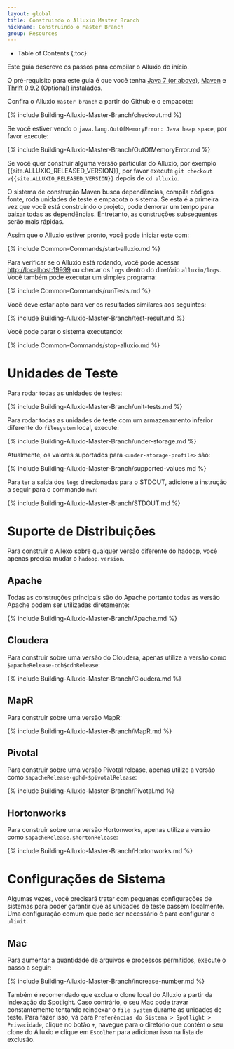 ```yaml
---
layout: global
title: Construindo o Alluxio Master Branch
nickname: Construindo o Master Branch
group: Resources
---
```


* Table of Contents
{:toc}

Este guia descreve os passos para compilar o Alluxio do início.

O pré-requisito para este guia é que você tenha [Java 7 (or above)](Java-Setup.html),
[Maven](Maven.html) e [Thrift 0.9.2](Thrift.html) (Optional) instalados.

Confira o Alluxio `master branch` a partir do Github e o empacote:

{% include Building-Alluxio-Master-Branch/checkout.md %}

Se você estiver vendo o `java.lang.OutOfMemoryError: Java heap space`, por favor execute:

{% include Building-Alluxio-Master-Branch/OutOfMemoryError.md %}

Se você quer construir alguma versão particular do Alluxio, por exemplo {{site.ALLUXIO_RELEASED_VERSION}},
por favor execute `git checkout v{{site.ALLUXIO_RELEASED_VERSION}}` depois de `cd alluxio`.

O sistema de construção Maven busca dependências, compila códigos fonte, roda unidades de teste e
empacota o sistema. Se esta é a primeira vez que você está construindo o projeto, pode demorar um tempo
para baixar todas as dependências. Entretanto, as construções subsequentes serão mais rápidas.

Assim que o Alluxio estiver pronto, você pode iniciar este com:

{% include Common-Commands/start-alluxio.md %}

Para verificar se o Alluxio está rodando, você pode acessar [http://localhost:19999](http://localhost:19999)
ou checar os `logs` dentro do diretório `alluxio/logs`. Você também pode executar um simples programa:

{% include Common-Commands/runTests.md %}

Você deve estar apto para ver os resultados similares aos seguintes:

{% include Building-Alluxio-Master-Branch/test-result.md %}

Você pode parar o sistema executando:

{% include Common-Commands/stop-alluxio.md %}

# Unidades de Teste

Para rodar todas as unidades de testes:

{% include Building-Alluxio-Master-Branch/unit-tests.md %}

Para rodar todas as unidades de teste com um armazenamento inferior diferente do `filesystem`
local, execute:

{% include Building-Alluxio-Master-Branch/under-storage.md %}

Atualmente, os valores suportados para `<under-storage-profile>` são:

{% include Building-Alluxio-Master-Branch/supported-values.md %}

Para ter a saída dos `logs` direcionadas para o STDOUT, adicione a instrução a seguir para 
o commando `mvn`:

{% include Building-Alluxio-Master-Branch/STDOUT.md %}

# Suporte de Distribuições

Para construir o Allexo sobre qualquer versão diferente do hadoop, você apenas precisa mudar o
`hadoop.version`.

## Apache

Todas as construções principais são do Apache portanto todas as versão Apache podem ser utilizadas
diretamente:

{% include Building-Alluxio-Master-Branch/Apache.md %}

## Cloudera

Para construir sobre uma versão do Cloudera, apenas utilize a versão como `$apacheRelease-cdh$cdhRelease`:

{% include Building-Alluxio-Master-Branch/Cloudera.md %}

## MapR

Para construir sobre uma versão MapR:

{% include Building-Alluxio-Master-Branch/MapR.md %}

## Pivotal

Para construir sobre uma versão Pivotal release, apenas utilize a versão como `$apacheRelease-gphd-$pivotalRelease`:

{% include Building-Alluxio-Master-Branch/Pivotal.md %}

## Hortonworks

Para construir sobre uma versão Hortonworks, apenas utilize a versão como `$apacheRelease.$hortonRelease`:

{% include Building-Alluxio-Master-Branch/Hortonworks.md %}

# Configurações de Sistema

Algumas vezes, você precisará tratar com pequenas configurações de sistemas para poder garantir que as
unidades de teste passem localmente. Uma configuração comum que pode ser necessário é para configurar o
`ulimit`.

## Mac

Para aumentar a quantidade de arquivos e processos permitidos, execute o passo a seguir:

{% include Building-Alluxio-Master-Branch/increase-number.md %}

Também é recomendado que exclua o clone local do Alluxio a partir da indexação do Spotlight. Caso
contrário, o seu Mac pode travar constantemente tentando reindexar o `file system` durante as 
unidades de teste. Para fazer isso, vá para `Preferências do Sistema > Spotlight > Privacidade`, clique no botão `+`, 
navegue para o diretório que contém o seu clone do Alluxio e clique em `Escolher` para adicionar isso na 
lista de exclusão.
